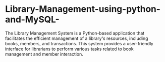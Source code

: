 # Library-Management-using-python-and-MySQL-
The Library Management System is a Python-based application that facilitates the efficient management of a library's resources, including books, members, and transactions. This system provides a user-friendly interface for librarians to perform various tasks related to book management and member interaction.
